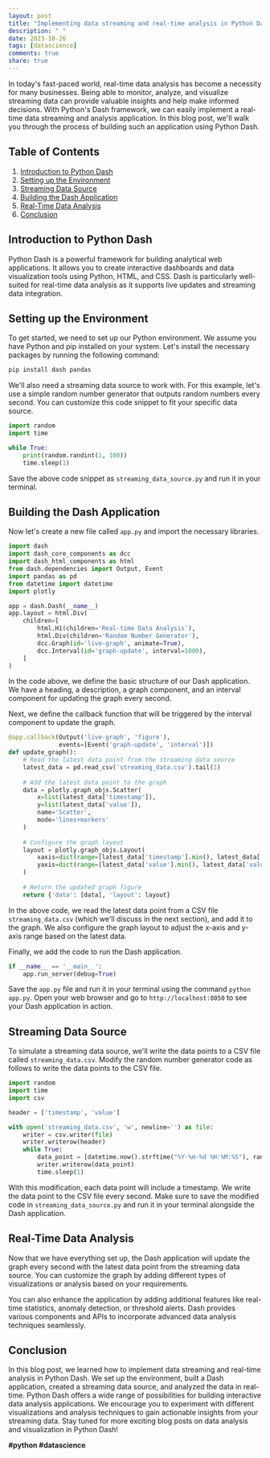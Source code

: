 ```yaml
---
layout: post
title: "Implementing data streaming and real-time analysis in Python Dash"
description: " "
date: 2023-10-26
tags: [datascience]
comments: true
share: true
---
```


In today's fast-paced world, real-time data analysis has become a necessity for many businesses. Being able to monitor, analyze, and visualize streaming data can provide valuable insights and help make informed decisions. With Python's Dash framework, we can easily implement a real-time data streaming and analysis application. In this blog post, we'll walk you through the process of building such an application using Python Dash.

## Table of Contents

1. [Introduction to Python Dash](#introduction-to-python-dash)
2. [Setting up the Environment](#setting-up-the-environment)
3. [Streaming Data Source](#streaming-data-source)
4. [Building the Dash Application](#building-the-dash-application)
5. [Real-Time Data Analysis](#real-time-data-analysis)
6. [Conclusion](#conclusion)

## Introduction to Python Dash

Python Dash is a powerful framework for building analytical web applications. It allows you to create interactive dashboards and data visualization tools using Python, HTML, and CSS. Dash is particularly well-suited for real-time data analysis as it supports live updates and streaming data integration.

## Setting up the Environment

To get started, we need to set up our Python environment. We assume you have Python and pip installed on your system. Let's install the necessary packages by running the following command:

```python
pip install dash pandas
```

We'll also need a streaming data source to work with. For this example, let's use a simple random number generator that outputs random numbers every second. You can customize this code snippet to fit your specific data source.

```python
import random
import time

while True:
    print(random.randint(1, 100))
    time.sleep(1)
```

Save the above code snippet as `streaming_data_source.py` and run it in your terminal.

## Building the Dash Application

Now let's create a new file called `app.py` and import the necessary libraries.

```python
import dash
import dash_core_components as dcc
import dash_html_components as html
from dash.dependencies import Output, Event
import pandas as pd
from datetime import datetime
import plotly

app = dash.Dash(__name__)
app.layout = html.Div(
    children=[
        html.H1(children='Real-time Data Analysis'),
        html.Div(children='Random Number Generator'),
        dcc.Graph(id='live-graph', animate=True),
        dcc.Interval(id='graph-update', interval=1000),
    ]
)
```

In the code above, we define the basic structure of our Dash application. We have a heading, a description, a graph component, and an interval component for updating the graph every second.

Next, we define the callback function that will be triggered by the interval component to update the graph.

```python
@app.callback(Output('live-graph', 'figure'),
              events=[Event('graph-update', 'interval')])
def update_graph():
    # Read the latest data point from the streaming data source
    latest_data = pd.read_csv('streaming_data.csv').tail(1)
    
    # Add the latest data point to the graph
    data = plotly.graph_objs.Scatter(
        x=list(latest_data['timestamp']),
        y=list(latest_data['value']),
        name='Scatter',
        mode='lines+markers'
    )
    
    # Configure the graph layout
    layout = plotly.graph_objs.Layout(
        xaxis=dict(range=[latest_data['timestamp'].min(), latest_data['timestamp'].max()]),
        yaxis=dict(range=[latest_data['value'].min(), latest_data['value'].max()]),
    )
    
    # Return the updated graph figure
    return {'data': [data], 'layout': layout}
```

In the above code, we read the latest data point from a CSV file `streaming_data.csv` (which we'll discuss in the next section), and add it to the graph. We also configure the graph layout to adjust the x-axis and y-axis range based on the latest data.

Finally, we add the code to run the Dash application.

```python
if __name__ == '__main__':
    app.run_server(debug=True)
```

Save the `app.py` file and run it in your terminal using the command `python app.py`. Open your web browser and go to `http://localhost:8050` to see your Dash application in action.

## Streaming Data Source

To simulate a streaming data source, we'll write the data points to a CSV file called `streaming_data.csv`. Modify the random number generator code as follows to write the data points to the CSV file.

```python
import random
import time
import csv

header = ['timestamp', 'value']

with open('streaming_data.csv', 'w', newline='') as file:
    writer = csv.writer(file)
    writer.writerow(header)
    while True:
        data_point = [datetime.now().strftime("%Y-%m-%d %H:%M:%S"), random.randint(1, 100)]
        writer.writerow(data_point)
        time.sleep(1)
```

With this modification, each data point will include a timestamp. We write the data point to the CSV file every second. Make sure to save the modified code in `streaming_data_source.py` and run it in your terminal alongside the Dash application.

## Real-Time Data Analysis

Now that we have everything set up, the Dash application will update the graph every second with the latest data point from the streaming data source. You can customize the graph by adding different types of visualizations or analysis based on your requirements.

You can also enhance the application by adding additional features like real-time statistics, anomaly detection, or threshold alerts. Dash provides various components and APIs to incorporate advanced data analysis techniques seamlessly.

## Conclusion

In this blog post, we learned how to implement data streaming and real-time analysis in Python Dash. We set up the environment, built a Dash application, created a streaming data source, and analyzed the data in real-time. Python Dash offers a wide range of possibilities for building interactive data analysis applications. We encourage you to experiment with different visualizations and analysis techniques to gain actionable insights from your streaming data. Stay tuned for more exciting blog posts on data analysis and visualization in Python Dash!

**#python #datascience**